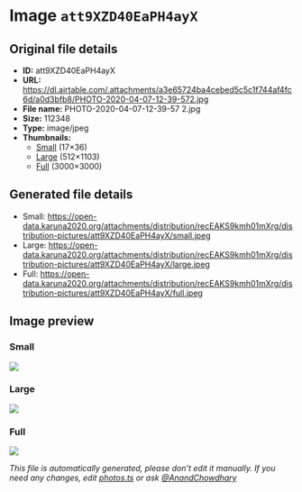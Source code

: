 # Image `att9XZD40EaPH4ayX`

## Original file details

- **ID:** att9XZD40EaPH4ayX
- **URL:** https://dl.airtable.com/.attachments/a3e65724ba4cebed5c5c1f744af4fc6d/a0d3bfb8/PHOTO-2020-04-07-12-39-572.jpg
- **File name:** PHOTO-2020-04-07-12-39-57 2.jpg
- **Size:** 112348
- **Type:** image/jpeg
- **Thumbnails:**
  - [Small](https://dl.airtable.com/.attachmentThumbnails/b2179f55edd024f40553af5fc4fea1cd/dca59e6b) (17×36)
  - [Large](https://dl.airtable.com/.attachmentThumbnails/fb5667f4ec8dd31026d0e87e617701d9/1dcf9593) (512×1103)
  - [Full](https://dl.airtable.com/.attachmentThumbnails/4d906e7c68566ce3514b3d4d4bcd0a97/7d2042e7) (3000×3000)

## Generated file details

- Small: https://open-data.karuna2020.org/attachments/distribution/recEAKS9kmh01mXrg/distribution-pictures/att9XZD40EaPH4ayX/small.jpeg
- Large: https://open-data.karuna2020.org/attachments/distribution/recEAKS9kmh01mXrg/distribution-pictures/att9XZD40EaPH4ayX/large.jpeg
- Full: https://open-data.karuna2020.org/attachments/distribution/recEAKS9kmh01mXrg/distribution-pictures/att9XZD40EaPH4ayX/full.jpeg

## Image preview

### Small

![](https://open-data.karuna2020.org/attachments/distribution/recEAKS9kmh01mXrg/distribution-pictures/att9XZD40EaPH4ayX/small.jpeg)

### Large

![](https://open-data.karuna2020.org/attachments/distribution/recEAKS9kmh01mXrg/distribution-pictures/att9XZD40EaPH4ayX/large.jpeg)

### Full

![](https://open-data.karuna2020.org/attachments/distribution/recEAKS9kmh01mXrg/distribution-pictures/att9XZD40EaPH4ayX/full.jpeg)

_This file is automatically generated, please don't edit it manually. If you need any changes, edit [photos.ts](/photos.ts) or ask [@AnandChowdhary](https://github.com/AnandChowdhary)_
